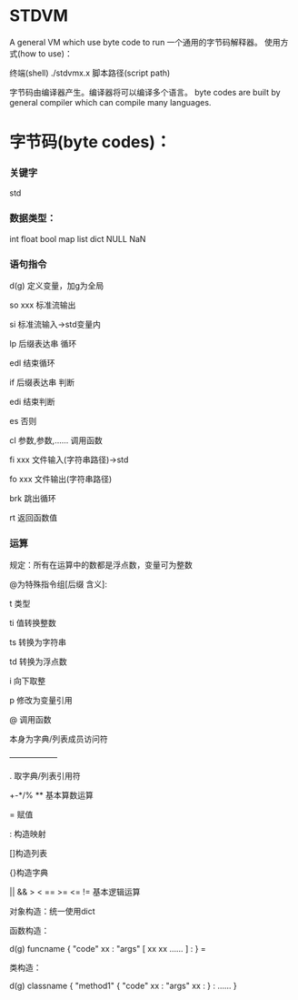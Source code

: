 # STDVM
A general VM which use byte code to run
一个通用的字节码解释器。
使用方式(how to use)：

终端(shell) ./stdvmx.x 脚本路径(script path)

字节码由编译器产生。编译器将可以编译多个语言。
byte codes are built by general compiler which can compile many languages.

# 字节码(byte codes)：
### 关键字
std

### 数据类型：
int float bool map list dict NULL NaN

### 语句指令
d(g) 定义变量，加g为全局

so xxx 标准流输出

si 标准流输入->std变量内

lp 后缀表达串 循环

edl 结束循环

if 后缀表达串 判断

edi 结束判断

es 否则

cl 参数,参数,…… 调用函数

fi xxx 文件输入(字符串路径)->std

fo xxx 文件输出(字符串路径)

brk 跳出循环

rt 返回函数值

### 运算
规定：所有在运算中的数都是浮点数，变量可为整数

@为特殊指令组\[后缀 含义]:

t 类型

ti 值转换整数

ts 转换为字符串

td 转换为浮点数

i 向下取整

p 修改为变量引用

@ 调用函数

本身为字典/列表成员访问符

——————

. 取字典/列表引用符

+-*/% ** 基本算数运算

= 赋值

: 构造映射

[]构造列表

{}构造字典

|| && > < == >= <= != 基本逻辑运算


对象构造：统一使用dict

函数构造：

d(g) funcname { "code" xx : "args" \[ xx xx …… ] : } =

类构造：

d(g) classname { "method1" { "code" xx : "args" xx : } : …… }

